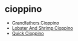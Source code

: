 # cioppino

 * [Grandfathers Cioppino](index/g/grandfathers-cioppino-4360.json)
 * [Lobster And Shrimp Cioppino](index/l/lobster-and-shrimp-cioppino-105674.json)
 * [Quick Cioppino](index/q/quick-cioppino-233134.json)
